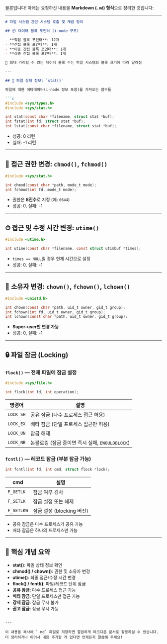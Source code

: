 물론입니다! 아래는 요청하신 내용을 **Markdown (`.md`) 형식**으로 정리한 것입니다:

---

````markdown
# 파일 시스템 관련 시스템 호출 및 개념 정리

## 📦 데이터 블록 포인터 (i-node 구조)

- **직접 블록 포인터**: 12개  
- **간접 블록 포인터**: 1개  
- **이중 간접 블록 포인터**: 1개  
- **삼중 간접 블록 포인터**: 1개  

📌 최대 가리킬 수 있는 데이터 블록 수는 파일 시스템의 블록 크기에 따라 달라짐

---

## 🧾 파일 상태 정보: `stat()`

파일에 대한 메타데이터(i-node 정보 포함)를 가져오는 함수들

```c
#include <sys/types.h>
#include <sys/stat.h>

int stat(const char *filename, struct stat *buf);
int fstat(int fd, struct stat *buf);
int lstat(const char *filename, struct stat *buf);
````

* 성공: 0 리턴
* 실패: -1 리턴

---

## 🔐 접근 권한 변경: `chmod()`, `fchmod()`

```c
#include <sys/stat.h>

int chmod(const char *path, mode_t mode);
int fchmod(int fd, mode_t mode);
```

* 권한은 **8진수**로 지정 (예: `0644`)
* 성공: 0, 실패: -1

---

## ⏱ 접근 및 수정 시간 변경: `utime()`

```c
#include <utime.h>

int utime(const char *filename, const struct utimbuf *times);
```

* `times == NULL`일 경우 현재 시간으로 설정
* 성공: 0, 실패: -1

---

## 👤 소유자 변경: `chown()`, `fchown()`, `lchown()`

```c
#include <unistd.h>

int chown(const char *path, uid_t owner, gid_t group);
int fchown(int fd, uid_t owner, gid_t group);
int lchown(const char *path, uid_t owner, gid_t group);
```

* **Super-user만 변경 가능**
* 성공: 0, 실패: -1

---

## 🔒 파일 잠금 (Locking)

### `flock()` — 전체 파일에 잠금 설정

```c
#include <sys/file.h>

int flock(int fd, int operation);
```

| 명령어       | 설명                                 |
| --------- | ---------------------------------- |
| `LOCK_SH` | 공유 잠금 (다수 프로세스 접근 허용)              |
| `LOCK_EX` | 배타 잠금 (단일 프로세스 접근만 허용)             |
| `LOCK_UN` | 잠금 해제                              |
| `LOCK_NB` | 논블로킹 (잠금 중이면 즉시 실패, `EWOULDBLOCK`) |

### `fcntl()` — 레코드 잠금 (부분 잠금 가능)

```c
int fcntl(int fd, int cmd, struct flock *lock);
```

| cmd        | 설명                  |
| ---------- | ------------------- |
| `F_GETLK`  | 잠금 여부 검사            |
| `F_SETLK`  | 잠금 설정 또는 해제         |
| `F_SETLKW` | 잠금 설정 (blocking 버전) |

* 공유 잠금은 다수 프로세스가 공유 가능
* 배타 잠금은 하나의 프로세스만 가능

---

## 📌 핵심 개념 요약

* **stat()**: 파일 상태 정보 확인
* **chmod() / chown()**: 권한 및 소유자 변경
* **utime()**: 최종 접근/수정 시간 변경
* **flock() / fcntl()**: 파일/레코드 단위 잠금
* **공유 잠금**: 다수 프로세스 접근 가능
* **배타 잠금**: 단일 프로세스만 접근 가능
* **강제 잠금**: 잠금 무시 불가
* **권고 잠금**: 잠금 무시 가능

```

---

이 내용을 복사해 `.md` 파일로 저장하면 깔끔하게 마크다운 문서로 활용하실 수 있습니다. 더 정리하거나 이어서 내용 추가할 게 있다면 언제든지 말씀해 주세요!
```

